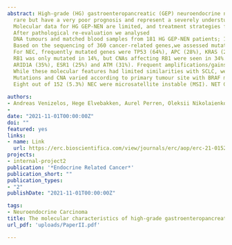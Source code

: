 ```yaml
---
abstract: High-grade (HG) gastroenteropancreatic (GEP) neuroendocrine neoplasms (NEN) are
  rare but have a very poor prognosis and represent a severely understudied class of tumours.
  Molecular data for HG GEP-NEN are limited, and treatment strategies for the carcinoma are extrapolated from small-cell lung cancer (SCLC).
  After pathological re-evaluation we analysed
  DNA tumours and matched blood samples from 181 HG GEP-NEN patients; 152 neuroendocrine carcinomas (NEC) and 29 neuroendocrine tumors (NET G3).
  Based on the sequencing of 360 cancer-related genes,we assessed mutations and copy number alterations (CNA).
  For NEC, frequently mutated genes were TP53 (64%), APC (28%), KRAS (22%) and BRAF (20%).
  RB1 was only mutated in 14%, but CNAs affecting RB1 were seen in 34%. Other frequent copy number losses were
  ARID1A (35%), ESR1 (25%) and ATM (31%). Frequent amplifications/gains were found in MYC (51%) and KDM5A (45%).
  While these molecular features had limited similarities with SCLC, we found potentially targetable alterations in 66% of the NEC samples.
  Mutations and CNA varied according to primary tumour site with BRAF mutations mainly seen in colon (49%), and FBXW7 mutations mainly seen in rectal cancers (25%).
  Eight out of 152 (5.3%) NEC were microsatellite instable (MSI). NET G3 had frequent mutations in MEN1 (21%), ATRX (17%), DAXX, SETD2 and TP53 (each 14%). We show molecular differences in HG GEP-NEN, related to morphological differentiation and site of origin. Limited similarities to SCLC and a high fraction of targetable alterations indicate a high potential for betterpersonalized treatments.
  
authors:
- Andreas Venizelos, Hege Elvebakken, Aurel Perren, Oleksii Nikolaienko, Wei Deng
- 
date: "2021-11-01T00:00:00Z"
doi: ""
featured: yes
links:
- name: Link
  url: https://erc.bioscientifica.com/view/journals/erc/aop/erc-21-0152/erc-21-0152.xml
projects:
- internal-project2
publication: '*Endocrine Related Cancer*'
publication_short: ""
publication_types:
- "2"
publishDate: "2021-11-01T00:00:00Z"

tags:
- Neuroendocrine Carcinoma
title: The molecular characteristics of high-grade gastroenteropancreatic neuroendocrine neoplasms
url_pdf: 'uploads/PaperII.pdf'

---
```

